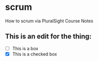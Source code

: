 # scrum
How to scrum via PluralSight Course Notes


## This is an edit for the thing:
- [ ] This is a box
- [x] This is a checked box
